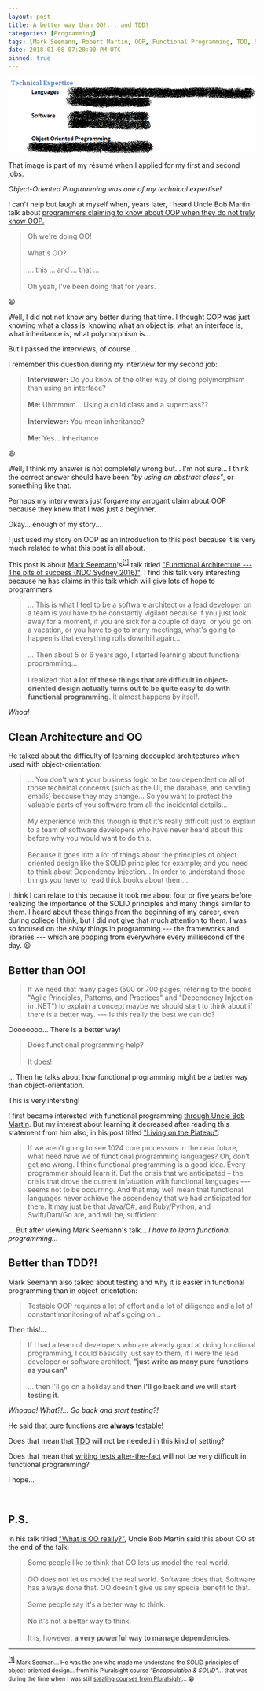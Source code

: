 ```yaml
---
layout: post
title: A better way than OO!... and TDD?
categories: [Programming]
tags: [Mark Seemann, Robert Martin, OOP, Functional Programming, TDD, SOLID]
date: 2018-01-08 07:20:00 PM UTC
pinned: true
---
```


<!-- January 9, 2018 3:20:00 AM Philippine Time -->


![old-resume-technical-expertise-oo.png](/images/2018/old-resume-technical-expertise-oo.png)

That image is part of my résumé when I applied for my first and second jobs.

_Object-Oriented Programming was one of my technical expertise!_

I can't help but laugh at myself when, years later, I heard Uncle Bob Martin talk about [programmers claiming to know about OOP when they do not truly know OOP.](https://youtu.be/Nsjsiz2A9mg?t=34m5s)

<!--more-->


> Oh we're doing OO!
<br /><br />
> What's OO?
<br /><br />
> ... this ... and ... that ... 
<br /><br />
> Oh yeah, I've been doing that for years.

:laughing:


Well, I did not not know any better during that time. I thought OOP was just knowing what a class is, knowing what an object is, what an interface is, what inheritance is, what polymorphism is...

But I passed the interviews, of course...

I remember this question during my interview for my second job:

> **Interviewer:** Do you know of the other way of doing polymorphism than using an interface?
<br /><br />
> **Me:** Uhmmmm... Using a child class and a superclass??
<br /><br />
> **Interviewer:** You mean inheritance?
<br /><br />
> **Me:** Yes... inheritance

:laughing:

Well, I think my answer is not completely wrong but... I'm not sure... I think the correct answer should have been _"by using an abstract class"_, or something like that.

Perhaps my interviewers just forgave my arrogant claim about OOP because they knew that I was just a beginner.

Okay... enough of my story...

I just used my story on OOP as an introduction to this post because it is very much related to what this post is all about.


This post is about [Mark Seemann](https://blog.ploeh.dk)'s<sup id="footnote-indicator-1">[[1]](#footnote-1)</sup> talk titled ["Functional Architecture --- The pits of success (NDC Sydney 2016)"](https://www.youtube.com/watch?v=US8QG9I1XW0). I find this talk very interesting because he has claims in this talk which will give lots of hope to programmers.

> ... This is what I feel to be a software architect or a lead developer on a team is you have to be constantly vigilant because if you just look away for a moment, if you are sick for a couple of days, or you go on a vacation, or you have to go to many meetings, what's going to happen is that everything rolls downhill again...
<br /><br />
> ... Then about 5 or 6 years ago, I started learning about functional programming...
<br /><br />
> I realized that **a lot of these things that are difficult in object-oriented design actually turns out to be quite easy to do with functional programming**. It almost happens by itself.

_Whoa!_

## Clean Architecture and OO

He talked about the difficulty of learning decoupled architectures when used with object-orientation:

> ... You don't want your business logic to be too dependent on all of those technical concerns (such as the UI, the database, and sending emails) because they may change...
So you want to protect the valuable parts of you software from all the incidental details...
<br /><br />
My experience with this though is that it's really difficult just to explain to a team of software developers who have never heard about this before why you would want to do this.
<br /><br />
Because it goes into a lot of things about the principles of object oriented design like the SOLID principles for example; and you need to think about Dependency Injection... In order to understand those things you have to read thick books about them...


I think I can relate to this because it took me about four or five years before realizing the importance of the SOLID principles and many things similar to them. I heard about these things from the beginning of my career, even during college I think, but I did not give that much attention to them. I was so focused on the _shiny_ things in programming --- the frameworks and libraries --- which are popping from everywhere every millisecond of the day. :laughing:

## Better than OO!

> If we need that many pages (500 or 700 pages, refering to the books "Agile Principles, Patterns, and Practices" and "Dependency Injection in .NET") to explain a concept maybe we should start to think about if there is a better way. --- Is this really the best we can do?

Oooooooo... There is a better way!

> Does functional programming help? 
<br /><br />
It does!

... Then he talks about how functional programming might be a better way than object-orientation.

This is very intersting!

I first became interested with functional programming [through Uncle Bob Martin](http://blog.cleancoder.com/uncle-bob/2012/08/24/functional-programming-for-the-object-oriented-programmer.html). But my interest about learning it decreased after reading this statement from him also, in his post titled ["Living on the Plateau"](http://blog.cleancoder.com/uncle-bob/2017/11/18/OnThePlateau.html):

> If we aren’t going to see 1024 core processors in the near future, what need have we of functional programming languages? Oh, don’t get me wrong. I think functional programming is a good idea. Every programmer should learn it. But the crisis that we anticipated – the crisis that drove the current infatuation with functional languages –-- seems not to be occurring. And that may well mean that functional languages never achieve the ascendency that we had anticipated for them. It may just be that Java/C#, and Ruby/Python, and Swift/Dart/Go are, and will be, sufficient.



... But after viewing Mark Seemann's talk... _I have to learn functional programming..._
<!-- 
The only thing I know today about functional programming is that the use of assignment is discouraged and that it uses lots of recursion. People also talk about this _monad_ thing, which even Scott Hanselman find hard to understand, as he said in a facebook post a few months ago.
 -->


## Better than TDD?!

Mark Seemann also talked about testing and why it is easier in functional programming than in object-orientation:

> Testable OOP requires a lot of effort and a lot of diligence and a lot of constant monitoring of what's going on...

Then this!...

> If I had a team of developers who are already good at doing functional programming, I could basically just say to them, if I were the lead developer or software architect, **"just write as many pure functions as you can"**
<br /><br />
> ... then I'll go on a holiday and **then I'll go back and we will start testing it**.

_Whoaaa! What?!... Go back and start testing?!_

He said that pure functions are **always** [testable](/2017/12/19/tdd-and-teaching-design-without-a-teacher)!

Does that mean that [TDD](/memorabilia/quotes/tdd/) will not be needed in this kind of setting?

Does that mean that [writing tests after-the-fact](/memorabilia/videos/expecting-professionalism-by-uncle-bob-martin/#testing-legacy-code) will not be very difficult in functional programming?

I hope...

<br />

## P.S.

In his talk titled ["What is OO really?"](https://vimeo.com/64086087), Uncle Bob Martin said this about OO at the end of the talk:

> Some people like to think that OO lets us model the real world.
<br /><br />
OO does not let us model the real world. Software does that. Software has always done that. OO doesn't give us any special benefit to that.
<br /><br />
Some people say it's a better way to think. 
<br /><br />
No it's not a better way to think.
<br /><br />
It is, however, **a very powerful way to manage dependencies**.

----------

<sup id="footnote-1">[[1]](#footnote-indicator-1)</sup> 
<small>Mark Seeman... He was the one who made me understand the SOLID principles of object-oriented design... from his Pluralsight course _"Encapsulation & SOLID"_... that was during the time when I was still [stealing courses from Pluralsight](/2017/03/27/why-I-started-buying-physical-books)... :grin: </small>